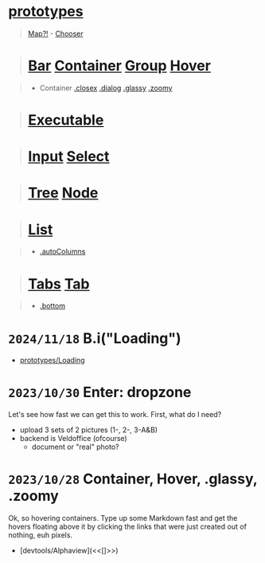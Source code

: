 # [prototypes](./) 

> [Map?!](Map.js) - [Chooser](:.js)

> # [Bar](:.js) [Container](:.js) [Group](:.js) [Hover](:.js)

> * Container [.closex](Container:.js) [.dialog](Container:.js) [.glassy](Container:.js) [.zoomy](Container:.js)

> # [Executable](:.js)

> # [Input](:.js) [Select](:.js)

> # [Tree](:.js) [Node](:.js)

> # [List](:.js)

> * [.autoColumns](:.js)

> # [Tabs](:.js) [Tab](:.js)

> * [.bottom](Tabs:.js)

# `2024/11/18` B.i("Loading")

* [prototypes/Loading]([:])

# `2023/10/30` Enter: dropzone

Let's see how fast we can get this to work. First, what do I need?

* upload 3 sets of 2 pictures (1-, 2-, 3-A&B)
* backend is Veldoffice (ofcourse)
	* document or "real" photo?

# `2023/10/28` Container, Hover, .glassy, .zoomy

Ok, so hovering containers. Type up some Markdown fast and get the hovers floating above it by clicking the links that were just created out of nothing, euh pixels.

* [devtools/Alphaview](<<[]>>) 